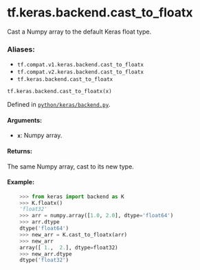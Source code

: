 <div itemscope itemtype="http://developers.google.com/ReferenceObject">
<meta itemprop="name" content="tf.keras.backend.cast_to_floatx" />
<meta itemprop="path" content="Stable" />
</div>

# tf.keras.backend.cast_to_floatx

Cast a Numpy array to the default Keras float type.

### Aliases:

* `tf.compat.v1.keras.backend.cast_to_floatx`
* `tf.compat.v2.keras.backend.cast_to_floatx`
* `tf.keras.backend.cast_to_floatx`

``` python
tf.keras.backend.cast_to_floatx(x)
```



Defined in [`python/keras/backend.py`](/code/stable/tensorflow/python/keras/backend.py).

<!-- Placeholder for "Used in" -->


#### Arguments:


* <b>`x`</b>: Numpy array.


#### Returns:

The same Numpy array, cast to its new type.



#### Example:


```python
    >>> from keras import backend as K
    >>> K.floatx()
    'float32'
    >>> arr = numpy.array([1.0, 2.0], dtype='float64')
    >>> arr.dtype
    dtype('float64')
    >>> new_arr = K.cast_to_floatx(arr)
    >>> new_arr
    array([ 1.,  2.], dtype=float32)
    >>> new_arr.dtype
    dtype('float32')
```